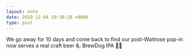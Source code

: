 ```yaml
---
layout: note
date: 2019-12-04 19:38:28 +0000
type: post
---
```


We go away for 10 days and come back to find our post-Waitrose pop-in now serves a real craft beer &; BrewDog IPA 🎉🎉

